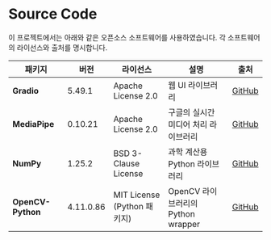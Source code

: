 # Source Code

이 프로젝트에서는 아래와 같은 오픈소스 소프트웨어를 사용하였습니다. 각 소프트웨어의 라이선스와 출처를 명시합니다.

| 패키지 | 버전 | 라이선스 | 설명 | 출처 |
|--------|------|----------|------|------|
| **Gradio** | 5.49.1 | Apache License 2.0 | 웹 UI 라이브러리 | [GitHub](https://github.com/gradio-app/gradio) |
| **MediaPipe** | 0.10.21 | Apache License 2.0 | 구글의 실시간 미디어 처리 라이브러리 | [GitHub](https://github.com/google/mediapipe) |
| **NumPy** | 1.25.2 | BSD 3-Clause License | 과학 계산용 Python 라이브러리 | [GitHub](https://github.com/numpy/numpy) |
| **OpenCV-Python** | 4.11.0.86 | MIT License (Python 패키지) | OpenCV 라이브러리의 Python wrapper | [GitHub](https://github.com/opencv/opencv-python) |

